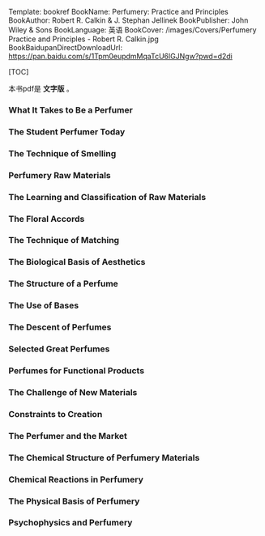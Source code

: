 Template: bookref
BookName: Perfumery: Practice and Principles
BookAuthor: Robert R. Calkin & J. Stephan Jellinek
BookPublisher: John Wiley & Sons
BookLanguage: 英语
BookCover: /images/Covers/Perfumery Practice and Principles - Robert R. Calkin.jpg
BookBaidupanDirectDownloadUrl: https://pan.baidu.com/s/1Tpm0eupdmMqaTcU6lGJNgw?pwd=d2di 


[TOC]

本书pdf是 **文字版** 。


### What It Takes to Be a Perfumer

### The Student Perfumer Today

### The Technique of Smelling

### Perfumery Raw Materials

### The Learning and Classification of Raw Materials

### The Floral Accords

### The Technique of Matching

### The Biological Basis of Aesthetics

### The Structure of a Perfume

### The Use of Bases

### The Descent of Perfumes

### Selected Great Perfumes

### Perfumes for Functional Products

### The Challenge of New Materials

### Constraints to Creation

### The Perfumer and the Market

### The Chemical Structure of Perfumery Materials

### Chemical Reactions in Perfumery

### The Physical Basis of Perfumery

### Psychophysics and Perfumery